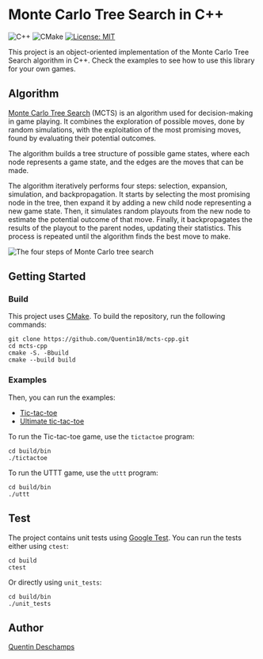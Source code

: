 # Monte Carlo Tree Search in C++

![C++](https://img.shields.io/badge/c++-%2300599C.svg?style=for-the-badge&logo=c%2B%2B&logoColor=white)
![CMake](https://img.shields.io/badge/CMake-%23008FBA.svg?style=for-the-badge&logo=cmake&logoColor=white)
[![License: MIT](https://img.shields.io/badge/License-MIT-yellow.svg?style=for-the-badge&logoColor=white)](https://opensource.org/licenses/MIT)

This project is an object-oriented implementation of the Monte Carlo Tree Search algorithm in C++.
Check the examples to see how to use this library for your own games.

## Algorithm

[Monte Carlo Tree Search](https://en.wikipedia.org/wiki/Monte_Carlo_tree_search) (MCTS) is an algorithm used for
decision-making in game playing. It combines the exploration of possible moves, done by random simulations, with the
exploitation of the most promising moves, found by evaluating their potential outcomes.

The algorithm builds a tree structure of possible game states, where each node represents a game state, and the edges
are the moves that can be made.

The algorithm iteratively performs four steps: selection, expansion, simulation, and backpropagation. It starts by
selecting the most promising node in the tree, then expand it by adding a new child node representing a new game state.
Then, it simulates random playouts from the new node to estimate the potential outcome of that move. Finally, it
backpropagates the results of the playout to the parent nodes, updating their statistics. This process is repeated
until the algorithm finds the best move to make.

![The four steps of Monte Carlo tree search](https://upload.wikimedia.org/wikipedia/commons/thumb/a/ac/MCTS_steps.png/800px-MCTS_steps.png)

## Getting Started

### Build

This project uses [CMake](https://cmake.org/). To build the repository, run the following commands:
```
git clone https://github.com/Quentin18/mcts-cpp.git
cd mcts-cpp
cmake -S. -Bbuild
cmake --build build
```

### Examples

Then, you can run the examples:

- [Tic-tac-toe](https://en.wikipedia.org/wiki/Tic-tac-toe)
- [Ultimate tic-tac-toe](https://en.wikipedia.org/wiki/Ultimate_tic-tac-toe)

To run the Tic-tac-toe game, use the `tictactoe` program:
```
cd build/bin
./tictactoe
```

To run the UTTT game, use the `uttt` program:
```
cd build/bin
./uttt
```

## Test

The project contains unit tests using [Google Test](https://github.com/google/googletest).
You can run the tests either using `ctest`:
```
cd build
ctest
```
Or directly using `unit_tests`:
```
cd build/bin
./unit_tests
```

## Author

[Quentin Deschamps](mailto:quentindeschamps18@gmail.com)

